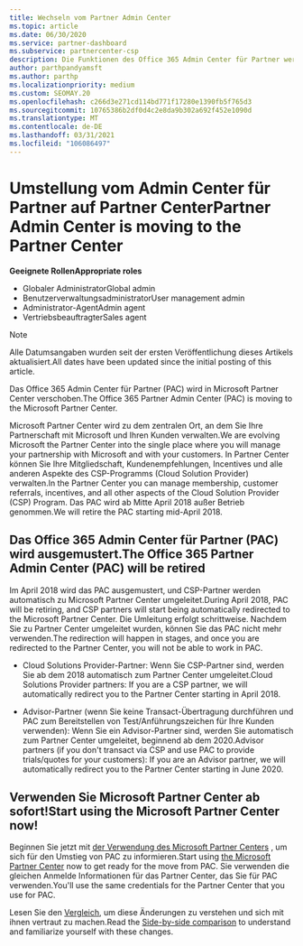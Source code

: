 ```yaml
---
title: Wechseln vom Partner Admin Center
ms.topic: article
ms.date: 06/30/2020
ms.service: partner-dashboard
ms.subservice: partnercenter-csp
description: Die Funktionen des Office 365 Admin Center für Partner werden in Partner Center verschoben. Erfahren Sie, was dies bedeutet und wie Sie Dinge in Partner Center ausführen können.
author: parthpandyamsft
ms.author: parthp
ms.localizationpriority: medium
ms.custom: SEOMAY.20
ms.openlocfilehash: c266d3e271cd114bd771f17280e1390fb5f765d3
ms.sourcegitcommit: 10765386b2df0d4c2e8da9b302a692f452e1090d
ms.translationtype: MT
ms.contentlocale: de-DE
ms.lasthandoff: 03/31/2021
ms.locfileid: "106086497"
---
```

# <a name="partner-admin-center-is-moving-to-the-partner-center"></a><span data-ttu-id="fdecb-104">Umstellung vom Admin Center für Partner auf Partner Center</span><span class="sxs-lookup"><span data-stu-id="fdecb-104">Partner Admin Center is moving to the Partner Center</span></span>

<span data-ttu-id="fdecb-105">**Geeignete Rollen**</span><span class="sxs-lookup"><span data-stu-id="fdecb-105">**Appropriate roles**</span></span>

- <span data-ttu-id="fdecb-106">Globaler Administrator</span><span class="sxs-lookup"><span data-stu-id="fdecb-106">Global admin</span></span>
- <span data-ttu-id="fdecb-107">Benutzerverwaltungsadministrator</span><span class="sxs-lookup"><span data-stu-id="fdecb-107">User management admin</span></span>
- <span data-ttu-id="fdecb-108">Administrator-Agent</span><span class="sxs-lookup"><span data-stu-id="fdecb-108">Admin agent</span></span>
- <span data-ttu-id="fdecb-109">Vertriebsbeauftragter</span><span class="sxs-lookup"><span data-stu-id="fdecb-109">Sales agent</span></span>

> [!NOTE]  
> <span data-ttu-id="fdecb-110">Alle Datumsangaben wurden seit der ersten Veröffentlichung dieses Artikels aktualisiert.</span><span class="sxs-lookup"><span data-stu-id="fdecb-110">All dates have been updated since the initial posting of this article.</span></span>

<span data-ttu-id="fdecb-111">Das Office 365 Admin Center für Partner (PAC) wird in Microsoft Partner Center verschoben.</span><span class="sxs-lookup"><span data-stu-id="fdecb-111">The Office 365 Partner Admin Center (PAC) is moving to the Microsoft Partner Center.</span></span>

<span data-ttu-id="fdecb-112">Microsoft Partner Center wird zu dem zentralen Ort, an dem Sie Ihre Partnerschaft mit Microsoft und Ihren Kunden verwalten.</span><span class="sxs-lookup"><span data-stu-id="fdecb-112">We are evolving Microsoft the Partner Center into the single place where you will manage your partnership with Microsoft and with your customers.</span></span> <span data-ttu-id="fdecb-113">In Partner Center können Sie Ihre Mitgliedschaft, Kundenempfehlungen, Incentives und alle anderen Aspekte des CSP-Programms (Cloud Solution Provider) verwalten.</span><span class="sxs-lookup"><span data-stu-id="fdecb-113">In the Partner Center you can manage membership, customer referrals, incentives, and all other aspects of the Cloud Solution Provider (CSP) Program.</span></span> <span data-ttu-id="fdecb-114">Das PAC wird ab Mitte April 2018 außer Betrieb genommen.</span><span class="sxs-lookup"><span data-stu-id="fdecb-114">We will retire the PAC starting mid-April 2018.</span></span>

## <a name="the-office-365-partner-admin-center-pac-will-be-retired"></a><span data-ttu-id="fdecb-115">Das Office 365 Admin Center für Partner (PAC) wird ausgemustert.</span><span class="sxs-lookup"><span data-stu-id="fdecb-115">The Office 365 Partner Admin Center (PAC) will be retired</span></span>

<span data-ttu-id="fdecb-116">Im April 2018 wird das PAC ausgemustert, und CSP-Partner werden automatisch zu Microsoft Partner Center umgeleitet.</span><span class="sxs-lookup"><span data-stu-id="fdecb-116">During April 2018, PAC will be retiring, and CSP partners will start being automatically redirected to the Microsoft Partner Center.</span></span> <span data-ttu-id="fdecb-117">Die Umleitung erfolgt schrittweise. Nachdem Sie zu Partner Center umgeleitet wurden, können Sie das PAC nicht mehr verwenden.</span><span class="sxs-lookup"><span data-stu-id="fdecb-117">The redirection will happen in stages, and once you are redirected to the Partner Center, you will not be able to work in PAC.</span></span> 

- <span data-ttu-id="fdecb-118">Cloud Solutions Provider-Partner: Wenn Sie CSP-Partner sind, werden Sie ab dem 2018 automatisch zum Partner Center umgeleitet.</span><span class="sxs-lookup"><span data-stu-id="fdecb-118">Cloud Solutions Provider partners: If you are a CSP partner, we will automatically redirect you to the Partner Center starting in April 2018.</span></span>

- <span data-ttu-id="fdecb-119">Advisor-Partner (wenn Sie keine Transact-Übertragung durchführen und PAC zum Bereitstellen von Test/Anführungszeichen für Ihre Kunden verwenden): Wenn Sie ein Advisor-Partner sind, werden Sie automatisch zum Partner Center umgeleitet, beginnend ab dem 2020.</span><span class="sxs-lookup"><span data-stu-id="fdecb-119">Advisor partners (if you don't transact via CSP and use PAC to provide trials/quotes for your customers): If you are an Advisor partner, we will automatically redirect you to the Partner Center starting in June 2020.</span></span>

## <a name="start-using-the-microsoft-partner-center-now"></a><span data-ttu-id="fdecb-120">Verwenden Sie Microsoft Partner Center ab sofort!</span><span class="sxs-lookup"><span data-stu-id="fdecb-120">Start using the Microsoft Partner Center now!</span></span>

<span data-ttu-id="fdecb-121">Beginnen Sie jetzt mit [der Verwendung des Microsoft Partner Centers](https://partnercenter.microsoft.com/) , um sich für den Umstieg von PAC zu informieren.</span><span class="sxs-lookup"><span data-stu-id="fdecb-121">Start using [the Microsoft Partner Center](https://partnercenter.microsoft.com/) now to get ready for the move from PAC.</span></span>  <span data-ttu-id="fdecb-122">Sie verwenden die gleichen Anmelde Informationen für das Partner Center, das Sie für PAC verwenden.</span><span class="sxs-lookup"><span data-stu-id="fdecb-122">You'll use the same credentials for the Partner Center that you use for PAC.</span></span>

<span data-ttu-id="fdecb-123">Lesen Sie den [Vergleich](moving-from-pac-to-pc.md), um diese Änderungen zu verstehen und sich mit ihnen vertraut zu machen.</span><span class="sxs-lookup"><span data-stu-id="fdecb-123">Read the [Side-by-side comparison](moving-from-pac-to-pc.md) to understand and familiarize yourself with these changes.</span></span>